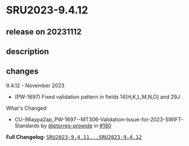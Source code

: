 # SRU2023-9.4.12

## release on 20231112

## description

## changes

9.4.12 - November 2023

* (PW-1697) Fixed validation pattern in fields 14[H,K,L,M,N,O] and 29J

What's Changed

* CU-86aypa2ap_PW-1697--MT306-Validation-Issue-for-2023-SWIFT-Standards by <a class="user-mention notranslate" data-hovercard-type="user" data-hovercard-url="/users/ptorres-prowide/hovercard" data-octo-click="hovercard-link-click" data-octo-dimensions="link_type:self" href="https://github.com/ptorres-prowide">@ptorres-prowide</a> in <a class="issue-link js-issue-link" data-error-text="Failed to load title" data-id="1988567912" data-permission-text="Title is private" data-url="https://github.com/prowide/prowide-core/issues/180" data-hovercard-type="pull_request" data-hovercard-url="/prowide/prowide-core/pull/180/hovercard" href="https://github.com/prowide/prowide-core/pull/180">#180</a>

<strong>Full Changelog</strong>: <a class="commit-link" href="https://github.com/prowide/prowide-core/compare/SRU2023-9.4.11...SRU2023-9.4.12"><tt>SRU2023-9.4.11...SRU2023-9.4.12</tt></a>


